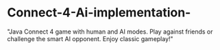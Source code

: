 # Connect-4-Ai-implementation-
 "Java Connect 4 game with human and AI modes. Play against friends or challenge the smart AI opponent. Enjoy classic gameplay!"
